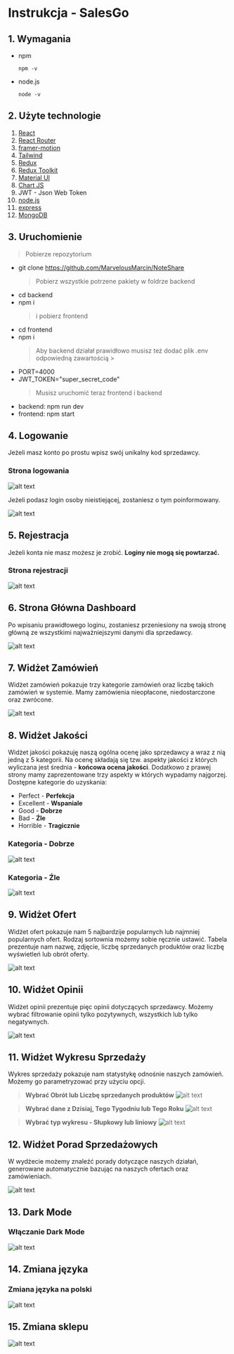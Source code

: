 # Instrukcja - SalesGo

## 1. Wymagania

- npm

  ```
  npm -v
  ```

- node.js
  ```
  node -v
  ```

## 2. Użyte technologie

<ol>
  <li><a href="https://reactjs.org/" target="blank">React</a></li>
  <li><a href="https://reactrouter.com/en/main">React Router</a></li>
  <li><a href="https://www.framer.com/motion/">framer-motion</a></li>
  <li><a href="https://tailwindcss.com/">Tailwind</a></li>
  <li><a href="https://redux.js.org/">Redux</a></li>
  <li><a href="https://redux-toolkit.js.org/">Redux Toolkit</a></li>
  <li><a href="https://mui.com/">Material UI</a></li>
  <li><a href="https://www.chartjs.org/">Chart JS</a></li>
  <li>JWT - Json Web Token</li>
  <li><a href="https://nodejs.org/en/">node.js</a></li>
  <li><a href="https://expressjs.com/">express</a></li>
  <li><a href="https://www.mongodb.com/">MongoDB</a></li>
</ol>

## 3. Uruchomienie

> Pobierze repozytorium

- git clone https://github.com/MarvelousMarcin/NoteShare
  > Pobierz wszystkie potrzene pakiety w foldrze backend
- cd backend
- npm i
  > i pobierz frontend
- cd frontend
- npm i
  > Aby backend działał prawidłowo musisz też dodać plik .env odpowiedną zawartością >
- PORT=4000
- JWT_TOKEN="super_secret_code"
  > Musisz uruchomić teraz frontend i backend
- backend: npm run dev
- frontend: npm start

## 4. Logowanie

Jeżeli masz konto po prostu wpisz swój unikalny kod sprzedawcy.

### Strona logowania

![alt text](./readme/login2.gif)

Jeżeli podasz login osoby nieistiejącej, zostaniesz o tym poinformowany.

![alt text](./readme/error.png)

## 5. Rejestracja

Jeżeli konta nie masz możesz je zrobić. **Loginy nie mogą się powtarzać.**

### Strona rejestracji

![alt text](./readme/register.png)

## 6. Strona Główna Dashboard

Po wpisaniu prawidłowego loginu, zostaniesz przeniesiony na swoją stronę główną ze wszystkimi najważniejszymi danymi dla sprzedawcy.

![alt text](./readme/dashboard.png)

## 7. Widżet Zamówień

Widżet zamówień pokazuje trzy kategorie zamówień oraz liczbę takich zamówień w systemie. Mamy zamówienia nieopłacone, niedostarczone oraz zwrócone.

![alt text](./readme/orders.png)

## 8. Widżet Jakości

Widżet jakości pokazuję naszą ogólna ocenę jako sprzedawcy a wraz z nią jedną z 5 kategorii. Na ocenę składają się tzw. aspekty jakości z których wyliczana jest średnia - **końcowa ocena jakości**. Dodatkowo z prawej strony mamy zaprezentowane trzy aspekty w których wypadamy najgorzej.
Dostępne kategorie do uzyskania:

- Perfect - **Perfekcja**
- Excellent - **Wspaniale**
- Good - **Dobrze**
- Bad - **Źle**
- Horrible - **Tragicznie**

### Kategoria - **Dobrze**

![alt text](./readme/quality1.png)

### Kategoria - **Źle**

![alt text](./readme/quality2.png)

## 9. Widżet Ofert

Widżet ofert pokazuje nam 5 najbardzije popularnych lub najmniej popularnych ofert. Rodzaj sortownia możemy sobie ręcznie ustawić. Tabela prezentuje nam nazwę, zdjęcie, liczbę sprzedanych produktów oraz liczbę wyświetleń lub obrót oferty.

![alt text](./readme/offerts.gif)

## 10. Widżet Opinii

Widżet opinii prezentuje pięc opinii dotyczących sprzedawcy. Możemy wybrać filtrowanie opinii tylko pozytywnych, wszystkich lub tylko negatywnych.

![alt text](./readme/reviews.gif)

## 11. Widżet Wykresu Sprzedaży

Wykres sprzedaży pokazuje nam statystykę odnośnie naszych zamówień. Możemy go parametryzować przy użyciu opcji.

> **Wybrać Obrót lub Liczbę sprzedanych produktów** ![alt text](./readme/data.gif)

> **Wybrać dane z Dzisiaj, Tego Tygodniu lub Tego Roku** ![alt text](./readme/rage.gif)

> **Wybrać typ wykresu - Słupkowy lub liniowy** ![alt text](./readme/type.gif)

## 12. Widżet Porad Sprzedażowych

W wydżecie możemy znaleźć porady dotyczące naszych działań, generowane automatycznie bazując na naszych ofertach oraz zamówieniach.

![alt text](./readme/advices.png)

## 13. Dark Mode

### Włączanie Dark Mode

![alt text](./readme/darkmode.gif)

## 14. Zmiana języka

### Zmiana języka na polski

![alt text](./readme/lang.gif)

## 15. Zmiana sklepu

![alt text](./readme/shop.gif)

```

```
